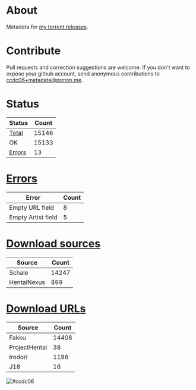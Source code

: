 # About
Metadata for [my torrent releases](https://sukebei.nyaa.si/?q=CCDC06).

# Contribute
Pull requests and correction suggestions are welcome. If you don't want to expose your github account, send anonymous contributions to [ccdc06+metadata@proton.me](mailto:ccdc06+metadata@proton.me).

<!-- [Status] -->
# Status
|Status|Count|
|-|-|
|[Total](indexes/list.csv)|15146|
|OK|15133|
|[Errors](indexes/errors.csv)|13|

# [Errors](indexes/errors.csv)
|Error|Count|
|-|-|
|Empty URL field|8|
|Empty Artist field|5|

# [Download sources](indexes/downloadSource.csv)
|Source|Count|
|-|-|
|Schale|14247|
|HentaiNexus|899|

# [Download URLs](indexes/urlSource.csv)
|Source|Count|
|-|-|
|Fakku|14408|
|ProjectHentai|38|
|Irodori|1196|
|J18|16|
<!-- [/Status] -->

![#ccdc06](https://placehold.co/15x15/ccdc06/ccdc06.png)
